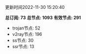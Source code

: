 更新时间2022-11-30 15:20:40

**总订阅: 73**
**总节点: 1093**
**有效节点: 291**
- trojan节点: 52
- v2ray节点: 196
- ss节点: 30
- ssr节点: 13
